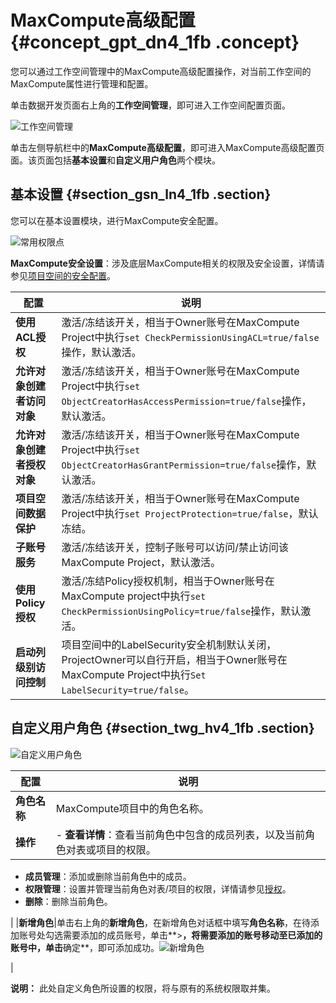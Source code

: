 # MaxCompute高级配置 {#concept_gpt_dn4_1fb .concept}

您可以通过工作空间管理中的MaxCompute高级配置操作，对当前工作空间的MaxCompute属性进行管理和配置。

单击数据开发页面右上角的**工作空间管理**，即可进入工作空间配置页面。

![工作空间管理](http://static-aliyun-doc.oss-cn-hangzhou.aliyuncs.com/assets/img/20193/156385608349187_zh-CN.png)

单击左侧导航栏中的**MaxCompute高级配置**，即可进入MaxCompute高级配置页面。该页面包括**基本设置**和**自定义用户角色**两个模块。

## 基本设置 {#section_gsn_ln4_1fb .section}

您可以在基本设置模块，进行MaxCompute安全配置。

![常用权限点](http://static-aliyun-doc.oss-cn-hangzhou.aliyuncs.com/assets/img/20193/156385608311291_zh-CN.png)

**MaxCompute安全设置**：涉及底层MaxCompute相关的权限及安全设置，详情请参见[项目空间的安全配置](../../../../intl.zh-CN/管理/安全功能详解/项目空间的安全配置.md#)。

|配置|说明|
|--|--|
|**使用ACL授权**|激活/冻结该开关，相当于Owner账号在MaxCompute Project中执行`set CheckPermissionUsingACL=true/false`操作，默认激活。|
|**允许对象创建者访问对象**|激活/冻结该开关，相当于Owner账号在MaxCompute Project中执行`set ObjectCreatorHasAccessPermission=true/false`操作，默认激活。|
|**允许对象创建者授权对象**|激活/冻结该开关，相当于Owner账号在MaxCompute Project中执行`set ObjectCreatorHasGrantPermission=true/false`操作，默认激活。|
|**项目空间数据保护**|激活/冻结该开关，相当于Owner账号在MaxCompute Project中执行`set ProjectProtection=true/false`，默认冻结。|
|**子账号服务**|激活/冻结该开关，控制子账号可以访问/禁止访问该MaxCompute Project，默认激活。|
|**使用Policy授权**|激活/冻结Policy授权机制，相当于Owner账号在MaxCompute project中执行`set CheckPermissionUsingPolicy=true/false`操作，默认激活。|
|**启动列级别访问控制**|项目空间中的LabelSecurity安全机制默认关闭，ProjectOwner可以自行开启，相当于Owner账号在MaxCompute Project中执行`Set LabelSecurity=true/false`。|

## 自定义用户角色 {#section_twg_hv4_1fb .section}

![自定义用户角色](http://static-aliyun-doc.oss-cn-hangzhou.aliyuncs.com/assets/img/20193/156385608311293_zh-CN.png)

|配置|说明|
|--|--|
|**角色名称**|MaxCompute项目中的角色名称。|
|**操作**| -   **查看详情**：查看当前角色中包含的成员列表，以及当前角色对表或项目的权限。
-   **成员管理**：添加或删除当前角色中的成员。
-   **权限管理**：设置并管理当前角色对表/项目的权限，详情请参见[授权](../../../../intl.zh-CN/管理/安全功能详解/用户及授权管理/授权.md#)。
-   **删除**：删除当前角色。

 |
|**新增角色**|单击右上角的**新增角色**，在新增角色对话框中填写**角色名称**，在待添加账号处勾选需要添加的成员账号，单击**\>**，将需要添加的账号移动至已添加的账号中，单击**确定**，即可添加成功。![新增角色](http://static-aliyun-doc.oss-cn-hangzhou.aliyuncs.com/assets/img/20193/156385608452552_zh-CN.png)

|

**说明：** 此处自定义角色所设置的权限，将与原有的系统权限取并集。

